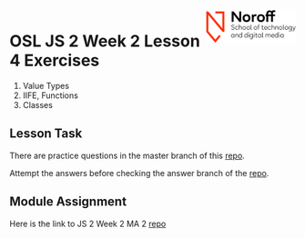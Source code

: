 <img src="./.readme/noroff-light.png" width="160" align="right">

# OSL JS 2 Week 2 Lesson 4 Exercises

1. Value Types
2. IIFE, Functions
3. Classes

## Lesson Task

There are practice questions in the master branch of this [repo](https://github.com/NoroffFEU/lesson-task-js2-module2-lesson4).

Attempt the answers before checking the answer branch of the [repo](https://github.com/NoroffFEU/lesson-task-js2-module2-lesson4/tree/answer).

## Module Assignment

Here is the link to JS 2 Week 2 MA 2 [repo](https://classroom.github.com/a/ZhUnvbhK)
